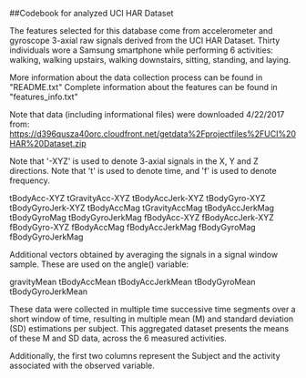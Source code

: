 ##Codebook for analyzed UCI HAR Dataset

The features selected for this database come from accelerometer and gyroscope 
3-axial raw signals derived from the UCI HAR Dataset. Thirty individuals wore
a Samsung smartphone while performing 6 activities: walking, walking upstairs,
walking downstairs, sitting, standing, and laying.

More information about the data collection process can be found in "README.txt"
Complete information about the features can be found in "features_info.txt" 

Note that data (including informational files) were downloaded 4/22/2017 from: 
https://d396qusza40orc.cloudfront.net/getdata%2Fprojectfiles%2FUCI%20HAR%20Dataset.zip 

Note that '-XYZ' is used to denote 3-axial signals in the X, Y and Z directions.
Note that 't' is used to denote time, and 'f' is used to denote frequency.

tBodyAcc-XYZ
tGravityAcc-XYZ
tBodyAccJerk-XYZ
tBodyGyro-XYZ
tBodyGyroJerk-XYZ
tBodyAccMag
tGravityAccMag
tBodyAccJerkMag
tBodyGyroMag
tBodyGyroJerkMag
fBodyAcc-XYZ
fBodyAccJerk-XYZ
fBodyGyro-XYZ
fBodyAccMag
fBodyAccJerkMag
fBodyGyroMag
fBodyGyroJerkMag

Additional vectors obtained by averaging the signals in a signal window sample. These are used on the angle() variable:

gravityMean
tBodyAccMean
tBodyAccJerkMean
tBodyGyroMean
tBodyGyroJerkMean

These data were collected in multiple time successive time segments over a short
window of time, resulting in multiple mean (M) and standard deviation (SD) estimations
per subject. This aggregated dataset presents the means of these M and SD data,
across the 6 measured activities.

Additionally, the first two columns represent the Subject and the activity associated with the observed variable.

